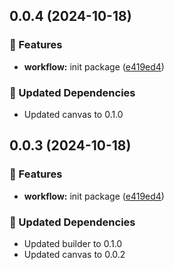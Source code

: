 ## 0.0.4 (2024-10-18)

### 🚀 Features

- **workflow:** init package ([e419ed4](https://github.com/rhinobase/fibr/commit/e419ed4))

### 🧱 Updated Dependencies

- Updated canvas to 0.1.0

## 0.0.3 (2024-10-18)

### 🚀 Features

- **workflow:** init package ([e419ed4](https://github.com/rhinobase/fibr/commit/e419ed4))

### 🧱 Updated Dependencies

- Updated builder to 0.1.0
- Updated canvas to 0.0.2